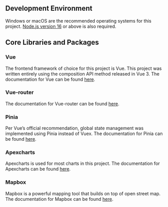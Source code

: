 ## Development Environment
Windows or macOS are the recommended operating systems for this project. [Node.js version 16](https://nodejs.org/en) or above is also required.

## Core Libraries and Packages
### Vue
The frontend framework of choice for this project is Vue. This project was written entirely using the composition API method released in Vue 3. The documentation for Vue can be found [here](https://vuejs.org/guide).

### Vue-router
The documentation for Vue-router can be found [here](https://router.vuejs.org/guide/).

### Pinia
Per Vue’s official recommendation, global state management was implemented using Pinia instead of Vuex. The documentation for Pinia can be found [here](https://pinia.vuejs.org/introduction.html).

### Apexcharts
Apexcharts is used for most charts in this project. The documentation for Apexcharts can be found [here](https://apexcharts.com/docs).

### Mapbox
Mapbox is a powerful mapping tool that builds on top of open street map. The documentation for Mapbox can be found [here](https://docs.mapbox.com/mapbox-gl-js/).

